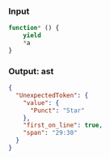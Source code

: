 ### Input
```js parse:expr
function* () {
    yield
    *a
}
```

### Output: ast
```json
{
  "UnexpectedToken": {
    "value": {
      "Punct": "Star"
    },
    "first_on_line": true,
    "span": "29:30"
  }
}
```

